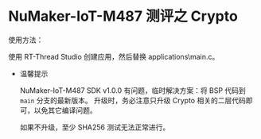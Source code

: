 # NuMaker-IoT-M487 测评之 Crypto

使用方法：

使用 RT-Thread Studio 创建应用，然后替换 applications\main.c。

* 温馨提示

    NuMaker-IoT-M487 SDK v1.0.0 有问题，临时解决方案：将 BSP 代码到 `main` 分支的最新版本。
    升级时，务必注意只升级 Crypto 相关的二层代码即可，以免其它编译问题。    

    如果不升级，至少 SHA256 测试无法正常进行。

